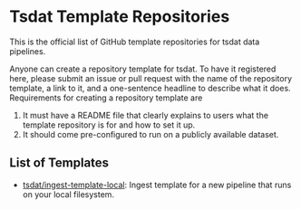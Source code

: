 # Tsdat Template Repositories

This is the official list of GitHub template repositories for tsdat data pipelines. 

Anyone can create a repository template for tsdat. To have it registered here, please submit an issue or pull request with the name of the repository template, a link to it, and a one-sentence headline to describe what it does. Requirements for creating a repository template are 
1) It must have a README file that clearly explains to users what the template repository is for and how to set it up.
2) It should come pre-configured to run on a publicly available dataset. 


## List of Templates

* [tsdat/ingest-template-local](https://github.com/tsdat/ingest-template-local): Ingest template for a new pipeline that runs on your local filesystem.
